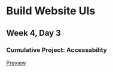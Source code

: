 # Build Website UIs

## Week 4, Day 3

### Cumulative Project: Accessability

[Preview](http://htmlpreview.github.io/?https://github.com/rasenderhase/codecademy/blob/master/accessability-cumulative-project/index.html)
